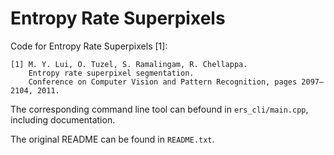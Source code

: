 # Entropy Rate Superpixels

Code for Entropy Rate Superpixels [1]:

    [1] M. Y. Lui, O. Tuzel, S. Ramalingam, R. Chellappa.
        Entropy rate superpixel segmentation.
        Conference on Computer Vision and Pattern Recognition, pages 2097–2104, 2011.

The corresponding command line tool can befound in `ers_cli/main.cpp`, including documentation.

The original README can be found in `README.txt`.